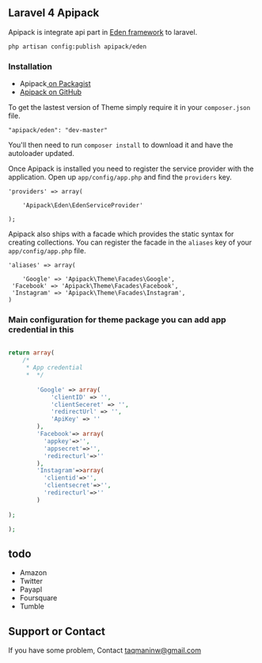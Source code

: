 ## Laravel 4 Apipack

Apipack is integrate api part in [Eden framework](https://www.eden-php.com) to laravel.

~~~
php artisan config:publish apipack/eden
~~~

### Installation

*   Apipack[&nbsp;on Packagist](https://packagist.org/packages/teepluss/theme)
*   [Apipack&nbsp;on GitHub](https://github.com/teepluss/laravel4-theme)

To get the lastest version of Theme simply require it in your `composer.json` file.

~~~
"apipack/eden": "dev-master"
~~~

You'll then need to run `composer install` to download it and have the autoloader updated.

Once Apipack is installed you need to register the service provider with the application. Open up `app/config/app.php` and find the `providers` key.

~~~
'providers' => array(

    'Apipack\Eden\EdenServiceProvider'

);
~~~
Apipack also ships with a facade which provides the static syntax for creating collections. You can register the facade in the `aliases` key of your `app/config/app.php` file.
~~~
'aliases' => array(

    'Google' => 'Apipack\Theme\Facades\Google',
 'Facebook' => 'Apipack\Theme\Facades\Facebook',
 'Instagram' => 'Apipack\Theme\Facades\Instagram',
)
~~~
### Main configuration for theme package you can add app credential in this

~~~php

return array(
    /*
     * App credential 
     *  */
    
        'Google' => array(
            'clientID' => '',
            'clientSeceret' => '',
            'redirectUrl' => '',
            'ApiKey' => ''
        ),
        'Facebook'=> array(
          'appkey'=>'',
          'appsecret'=>'',
          'redirecturl'=>''
        ),
        'Instagram'=>array(
          'clientid'=>'',
          'clientsecret'=>'',
          'redirecturl'=>''
        )
    
);

);
~~~
###  
## todo
   - Amazon
   - Twitter
   - Payapl
   - Foursquare
   - Tumble

## Support or Contact

If you have some problem, Contact taqmaninw@gmail.com